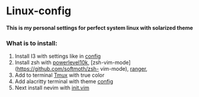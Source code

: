 # Linux-config
#### This is my personal settings for perfect system linux with solarized theme

### What is to install:

  1. Install I3 with settings like in [config](./i3/config)
  2. Install zsh with [powerlevel10k](https://github.com/romkatv/powerlevel10k), [zsh-vim-mode](https://github.com/softmoth/zsh-         vim-mode), [ranger](https://github.com/ranger/ranger), 
  3. Add to terminal [Tmux](https://github.com/tmux/tmux) with true color
  4. Add alacritty terminal with theme [config](./allacrity.yml)
  5. Next install nevim with [init.vim](./init.vim)
   
